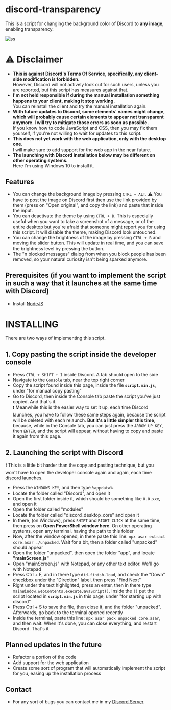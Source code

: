 # discord-transparency

This is a script for changing the background color of Discord to <b>any image</b>, enabling transparency.

![ss](https://i.imgur.com/NzwC6UV.png)

# ⚠ Disclaimer

- <b> This is against Discord's Terms Of Service, specifically, any client-side modification is forbidden. </b> <br>
  However, Discord will not actively look out for such users, unless you are reported, but this script has measures against that.
- <b> I'm not held responsible if during the manual installation something happens to your client, making it stop working. </b> <br>
  You can reinstall the client and try the manual installation again.
- <b> With future updates to Discord, some elements' names might change, which will probably cause certain elements to appear not transparent anymore. I will try to mitigate those errors as soon as possible. </b> <br>
  If you know how to code JavaScript and CSS, then you may fix them yourself, if you're not willing to wait for updates to this script.
- <b>This does not yet work with the web application, only with the desktop one. </b> <br>
  I will make sure to add support for the web app in the near future.
- <b>The launching with Discord installation below may be different on other operating systems.</b> <br>
  Here I'm using Windows 10 to install it.

## Features

- You can change the background image by pressing `CTRL + ALT`.
  ⚠ You have to post the image on Discord first then use the link provided by them (press on "Open original", and copy the link) and paste that inside the input.
- You can deactivate the theme by using `CTRL + D`. This is especially useful when you want to take a screenshot of a message, or of the entire desktop but you're afraid that someone might report you for using this script. It will disable the theme, making Discord look untouched.
- You can change the brightness of the image by pressing `CTRL + B` and moving the slider button. This will update in real time, and you can save the brightness level by pressing the button.
- The "n blocked messages" dialog from when you block people has been removed, so your natural curiosity isn't being sparked anymore.

## Prerequisites (if you want to implement the script in such a way that it launches at the same time with Discord)

- Install [NodeJS](https://nodejs.org)

# INSTALLING

There are two ways of implementing this script.

## 1. Copy pasting the script inside the developer console

- Press `CTRL + SHIFT + I` inside Discord. A tab should open to the side
- Navigate to the `Console` tab, near the top right corner
- Copy the script found inside this page, inside the file <b>`script.min.js`</b>, under "for manual copy pasting"
- Go to Discord, then inside the Console tab paste the script you've just copied. And that's it. <br>
  ❗ Meanwhile this is the easier way to set it up, each time Discord launches, you have to follow these same steps again, because the script will be deleted with each relaunch. <b>But it's a little simpler this time</b>, because, while in the Console tab, you can just press the `ARROW UP KEY`, then `ENTER`, and the script will appear, without having to copy and paste it again from this page.

## 2. Launching the script with Discord

❗ This is a little bit harder than the copy and pasting technique, but you won't have to open the developer console again and again, each time discord launches.

- Press the `WINDOWS KEY`, and then type `%appdata%`
- Locate the folder called "Discord", and open it
- Open the first folder inside it, which should be something like `0.0.xxx`, and open it
- Open the folder called "modules"
- Locate the folder called "discord_desktop_core" and open it
- In there, (on Windows), press `SHIFT` and `RIGHT CLICK` at the same time, then press on <b>Open PowerShell window here</b>. On other operating systems, open any terminal, having the path to this folder
- Now, after the window opened, in there paste this line: `npx asar extract core.asar ./unpacked`. Wait for a bit, then a folder called "unpacked" should appear
- Open the folder "unpacked", then open the folder "app", and locate <b>"mainScreen.js"</b>
- Open "mainScreen.js" with Notepad, or any other text editor. We'll go with Notepad
- Press Ctrl + F, and in there type `did-finish-load`, and check the "Down" checkbox under the "Direction" label, then press "Find Next"
- Right under the text highlighted, press an enter, then in there type `mainWindow.webContents.executeJavaScript()`. Inside the `()` put the script located in <b>`script.min.js`</b> in this page, under "for starting up with discord"
- Press Ctrl + S to save the file, then close it, and the folder "unpacked". Afterwards, go back to the terminal opened recently
- Inside the terminal, paste this line: `npx asar pack unpacked core.asar`, and then wait. When it's done, you can close everything, and restart Discord. That's it

## Planned updates in the future

- Refactor a portion of the code
- Add support for the web application
- Create some sort of program that will automatically implement the script for you, easing up the installation process

## Contact

- For any sort of bugs you can contact me in my [Discord Server](https://discord.gg/Bd2JnFB).
